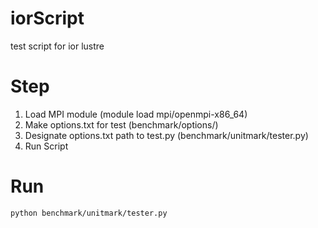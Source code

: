 # iorScript
test script for ior lustre

# Step
1. Load MPI module (module load mpi/openmpi-x86_64)
2. Make options.txt for test (benchmark/options/)
3. Designate options.txt path to test.py (benchmark/unitmark/tester.py)
4. Run Script

# Run
```
python benchmark/unitmark/tester.py
```
